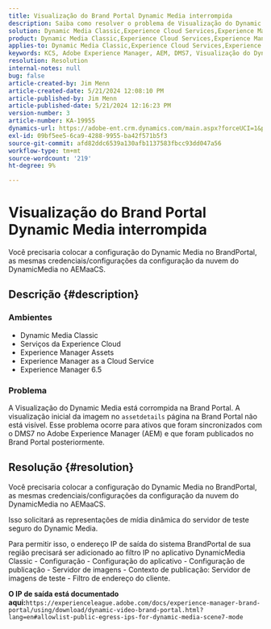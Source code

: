 ```yaml
---
title: Visualização do Brand Portal Dynamic Media interrompida
description: Saiba como resolver o problema de Visualização do Dynamic Media em que os ativos são sincronizados com o DMS7 no Adobe Experience Manager.
solution: Dynamic Media Classic,Experience Cloud Services,Experience Manager,Experience Manager as a Cloud Service
product: Dynamic Media Classic,Experience Cloud Services,Experience Manager,Experience Manager as a Cloud Service
applies-to: Dynamic Media Classic,Experience Cloud Services,Experience Manager Assets,Experience Manager as a Cloud Service,Experience Manager 6.5
keywords: KCS, Adobe Experience Manager, AEM, DMS7, Visualização do Dynamic Media, brand portal, Solução de problemas
resolution: Resolution
internal-notes: null
bug: false
article-created-by: Jim Menn
article-created-date: 5/21/2024 12:08:10 PM
article-published-by: Jim Menn
article-published-date: 5/21/2024 12:16:23 PM
version-number: 3
article-number: KA-19955
dynamics-url: https://adobe-ent.crm.dynamics.com/main.aspx?forceUCI=1&pagetype=entityrecord&etn=knowledgearticle&id=317bc4c5-6a17-ef11-9f8a-6045bd006268
exl-id: 09bf5ee5-6ca9-4288-9955-ba42f571b5f3
source-git-commit: afd82ddc6539a130afb1137583fbcc93dd047a56
workflow-type: tm+mt
source-wordcount: '219'
ht-degree: 9%

---
```


# Visualização do Brand Portal Dynamic Media interrompida


Você precisaria colocar a configuração do Dynamic Media no BrandPortal, as mesmas credenciais/configurações da configuração da nuvem do DynamicMedia no AEMaaCS.

## Descrição {#description}


### <b>Ambientes</b>

- Dynamic Media Classic
- Serviços da Experience Cloud
- Experience Manager Assets
- Experience Manager as a Cloud Service
- Experience Manager 6.5




### <b>Problema</b>

A Visualização do Dynamic Media está corrompida na Brand Portal.
A visualização inicial da imagem no `assetdetails` página na Brand Portal não está visível. Esse problema ocorre para ativos que foram sincronizados com o DMS7 no Adobe Experience Manager (AEM) e que foram publicados no Brand Portal posteriormente.


## Resolução {#resolution}


Você precisaria colocar a configuração do Dynamic Media no BrandPortal, as mesmas credenciais/configurações da configuração da nuvem do DynamicMedia no AEMaaCS.

Isso solicitará as representações de mídia dinâmica do servidor de teste seguro do Dynamic Media.

Para permitir isso, o endereço IP de saída do sistema BrandPortal de sua região precisará ser adicionado ao filtro IP no aplicativo DynamicMedia Classic - Configuração - Configuração do aplicativo - Configuração de publicação - Servidor de imagens - Contexto de publicação: Servidor de imagens de teste - Filtro de endereço do cliente.

<b>O IP de saída está documentado aqui:</b>`https://experienceleague.adobe.com/docs/experience-manager-brand-portal/using/download/dynamic-video-brand-portal.html?lang=en#allowlist-public-egress-ips-for-dynamic-media-scene7-mode`
